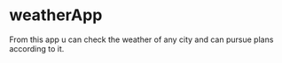 # weatherApp
From this app u can check the weather of any city and can pursue plans according to it. 
